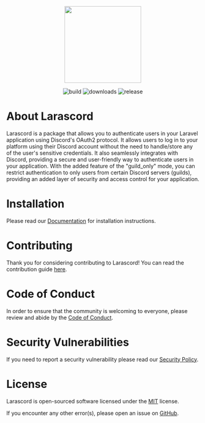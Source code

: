 <p align="center">
    <a href="https://github.com/JakyeRU/Larascord" target="_blank">
        <img src="https://raw.githubusercontent.com/JakyeRU/Larascord/main/Larascord-transparent.png" height=200>
    </a>
</p>

<p align="center">
    <img src="https://img.shields.io/github/actions/workflow/status/JakyeRU/Larascord/run-tests.yml?logo=github&branch=main&style=for-the-badge" alt="build">
    <img src="https://img.shields.io/packagist/dt/jakyeru/larascord?logo=packagist&style=for-the-badge" alt="downloads">
    <img src="https://img.shields.io/github/v/release/jakyeru/larascord?logo=github&color=blue&style=for-the-badge" alt="release">
</p>

# About Larascord
Larascord is a package that allows you to authenticate users in your Laravel application using Discord's OAuth2 protocol. It allows users to log in to your platform using their Discord account without the need to handle/store any of the user's sensitive credentials. It also seamlessly integrates with Discord, providing a secure and user-friendly way to authenticate users in your application. With the added feature of the "guild_only" mode, you can restrict authentication to only users from certain Discord servers (guilds), providing an added layer of security and access control for your application.

# Installation
Please read our [Documentation](https://larascord.jakye.me/getting_started) for installation instructions.

# Contributing
Thank you for considering contributing to Larascord! You can read the contribution guide [here](https://github.com/JakyeRU/Larascord/blob/main/.github/CONTRIBUTING.md).

# Code of Conduct
In order to ensure that the community is welcoming to everyone, please review and abide by the [Code of Conduct](https://github.com/JakyeRU/Larascord/blob/main/.github/CODE_OF_CONDUCT.md).

# Security Vulnerabilities
If you need to report a security vulnerability please read our [Security Policy](https://github.com/JakyeRU/Larascord/blob/main/.github/SECURITY.md).

# License
Larascord is open-sourced software licensed under the [MIT](https://github.com/JakyeRU/Larascord/blob/main/LICENSE) license.

If you encounter any other error(s), please open an issue on [GitHub](https://github.com/JakyeRU/Larascord/issues/new/choose).
